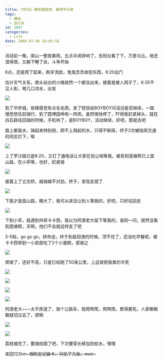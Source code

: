 ```yaml
---
title: 7月5日·横岗摘荔枝，暴雨中归来
tags:
  - 横岗
  - 自行车
id: 1087
categories:
  - Life
date: 2009-07-06 16:05:56
---
```


活动前一晚，南山一整夜暴雨，五点半闹钟响了，去阳台看了下，万里乌云，地还湿得很，又躺下睡了会，斗争开始 

6点，还是爬了起来，刷牙洗脸，鬼鬼祟祟收拾东西，6:20出门 

估计天气关系，南头站台的小摊居然一个都没出来，接着是被人鸽子了，6:35不见人影，喝几口凉水，出发 

![](/images/2009/07/06_20090706_11520.jpg) 

到了华侨城，依稀感觉有点毛毛雨，发了短信给BOYBOY问活动是否继续，一路慢悠悠往前骑行，到了圆博园哗啦一阵雨，虽然很快停了，吓得我赶紧掉头，就在白石路往回骑的时候，手机响了，是BOYBOY，活动继续，好吧，那就去吧 

路上都是水，骑起来特别扭，顾不上溅起的水，只得不断踩，终于2次被指挥交通的同志拦下，唉 

![](/images/2009/07/06_20090706_11522.jpg) 

上了罗沙路已是8:20，又打了通电话让大家在伯公坳等我，被告知莲塘帮已上盘山路，在小亭等，也好，赶紧骑 

![](/images/2009/07/06_20090706_11523.jpg) 

接着上了立交桥，越骑越不对劲，终于，发现走错了

![](/images/2009/07/06_20090706_11525.jpg) 

下面才是盘山路，糗大了，我可从来没让别人等我的，好吧，只好往回走 

![](/images/2009/07/06_20090706_11527.jpg) 

下到小亭，就遇到帅哥卡卡西，我以为阿源老大留下等我的，谁知一问，居然没看到莲塘帮，天啊，他们不会就这样走了吧 

3-5档，go go go，拼命追，终于到盐田港的时候，顶不住了，还没吃早餐呢，被卡卡西带到一小卖部吃了2个小蛋糕，感谢之 

![](/images/2009/07/06_20090706_11530.jpg) 

爬坡了，还好不高，只是已经跑了50来公里，上这坡把我累的半死 

![](/images/2009/07/06_20090706_11532.jpg) 

![](/images/2009/07/06_20090706_11533.jpg) 

![](/images/2009/07/06_20090706_11534.jpg) 

![](/images/2009/07/06_20090706_11535.jpg) 

阿源老大~~~太不厚道了，骑个公路车，我爬啊爬，爬啊爬，累得要死，人家唰唰唰就切过去了，恨啊 

![](/images/2009/07/06_20090706_11537.jpg) 

![](/images/2009/07/06_20090706_11538.jpg) 

荔枝摘完了，要摘桂圆了吧，下次要穿长裤加防蚊水，嘿嘿 

来回122km~~~相机忘记装卡，只拍了几张，over~~~